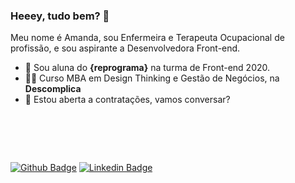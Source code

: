 ### Heeey, tudo bem?  👋

Meu nome é Amanda, sou Enfermeira e Terapeuta Ocupacional de profissão, e sou aspirante a Desenvolvedora Front-end.

- 🌱  Sou aluna do **{reprograma}** na turma de Front-end 2020.
- 👩‍🎓 Curso MBA em Design Thinking e Gestão de Negócios, na **Descomplica**
- 💬 Estou aberta a contratações, vamos conversar?

# &nbsp;
[![Github Badge](https://img.shields.io/badge/-amandarsl-000?style=flat-square&logo=Github&logoColor=white&link=https://github.com/amandarsl)](https://github.com/amandarsl)
[![Linkedin Badge](https://img.shields.io/badge/-amandarsl-blue?style=flat-square&logo=Linkedin&logoColor=white&link=https://www.linkedin.com/in/amandarsl/)](https://www.linkedin.com/in/amandarsl/) 

